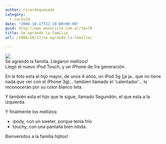 ```yaml
---
author: ricardoquesada
category:
  - cocos2d
date: "2008-10-17T22:10:00+00:00"
guid: http://www.monociclo.com.ar/?p=70
title: Se agrandó la familia
url: /2008/10/17/se-agrando-la-familia/

---
```

[![](/wp-content/uploads/2008/10/dcdcc-img_2106.jpg?w=300)](/wp-content/uploads/2008/10/dcdcc-img_2106.jpg)  
Se agrandó la familia. Llegaron mellizos!  
Llegó el nuevo iPod Touch, y un iPhone de 1ra generación.

En la foto esta el hijo mayor, de unos 4 años, un iPod 3g (ja ja.. que no tiene nada que ver con el iPhone 3g)... tambien llamado el 'calentador'... lo reconocerán por su color blanco teta.

Y también esta el hijo que le sigue, llamado Segundón, el que esta a la izquierda.

Y finalmente los mellizos:  

- ipody, con un sweter, porque tenia frio
- touchy, con una pantalla bien nitida.  


Bienvenidos a la familia hijitos!
